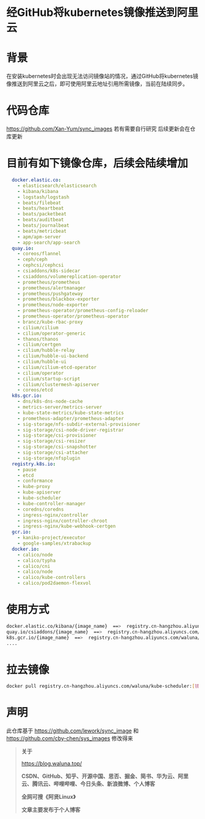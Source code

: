 # 经GitHub将kubernetes镜像推送到阿里云

# 背景



在安装kubernetes时会出现无法访问镜像站的情况，通过GitHub将kubernetes镜像推送到阿里云之后，即可使用阿里云地址引用所需镜像，当前在陆续同步。



# 代码仓库

https://github.com/Xan-Yum/sync_images
若有需要自行研究 后续更新会在仓库更新


# 目前有如下镜像仓库，后续会陆续增加

```yaml
  docker.elastic.co:
    - elasticsearch/elasticsearch
    - kibana/kibana
    - logstash/logstash
    - beats/filebeat
    - beats/heartbeat
    - beats/packetbeat
    - beats/auditbeat
    - beats/journalbeat
    - beats/metricbeat
    - apm/apm-server
    - app-search/app-search
  quay.io:
    - coreos/flannel
    - ceph/ceph
    - cephcsi/cephcsi
    - csiaddons/k8s-sidecar
    - csiaddons/volumereplication-operator
    - prometheus/prometheus
    - prometheus/alertmanager
    - prometheus/pushgateway
    - prometheus/blackbox-exporter
    - prometheus/node-exporter
    - prometheus-operator/prometheus-config-reloader
    - prometheus-operator/prometheus-operator
    - brancz/kube-rbac-proxy
    - cilium/cilium
    - cilium/operator-generic
    - thanos/thanos
    - cilium/certgen
    - cilium/hubble-relay
    - cilium/hubble-ui-backend
    - cilium/hubble-ui
    - cilium/cilium-etcd-operator
    - cilium/operator
    - cilium/startup-script
    - cilium/clustermesh-apiserver
    - coreos/etcd
  k8s.gcr.io:
    - dns/k8s-dns-node-cache
    - metrics-server/metrics-server
    - kube-state-metrics/kube-state-metrics
    - prometheus-adapter/prometheus-adapter
    - sig-storage/nfs-subdir-external-provisioner
    - sig-storage/csi-node-driver-registrar
    - sig-storage/csi-provisioner
    - sig-storage/csi-resizer
    - sig-storage/csi-snapshotter
    - sig-storage/csi-attacher
    - sig-storage/nfsplugin
  registry.k8s.io:
    - pause
    - etcd
    - conformance
    - kube-proxy
    - kube-apiserver
    - kube-scheduler
    - kube-controller-manager
    - coredns/coredns
    - ingress-nginx/controller
    - ingress-nginx/controller-chroot
    - ingress-nginx/kube-webhook-certgen
  gcr.io:
    - kaniko-project/executor
    - google-samples/xtrabackup
  docker.io:
    - calico/node
    - calico/typha
    - calico/cni
    - calico/node
    - calico/kube-controllers
    - calico/pod2daemon-flexvol
```

# 使用方式

```bash
docker.elastic.co/kibana/{image_name}  ==>  registry.cn-hangzhou.aliyuncs.com/waluna/{image_name}
quay.io/csiaddons/{image_name}  ==>  registry.cn-hangzhou.aliyuncs.com/waluna/{image_name}
k8s.gcr.io/{image_name}  ==>  registry.cn-hangzhou.aliyuncs.com/waluna/{image_name}
....
```

# 拉去镜像
```bash
docker pull registry.cn-hangzhou.aliyuncs.com/waluna/kube-scheduler:[镜像版本号]
```

# 声明
此仓库基于  https://github.com/lework/sync_image  和 https://github.com/cby-chen/sys_images 修改得来


> **关于**
>
> https://blog.waluna.top/
>
> **CSDN、GitHub、知乎、开源中国、思否、掘金、简书、华为云、阿里云、腾讯云、哔哩哔哩、今日头条、新浪微博、个人博客**
>
> **全网可搜《阿贤Linux》**
>
> **文章主要发布于个人博客**

